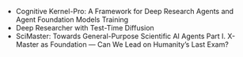 - Cognitive Kernel-Pro: A Framework for Deep Research Agents and Agent Foundation Models Training
- Deep Researcher with Test-Time Diffusion
- SciMaster: Towards General-Purpose Scientific AI Agents Part I. X-Master as Foundation — Can We Lead on Humanity’s Last Exam?
